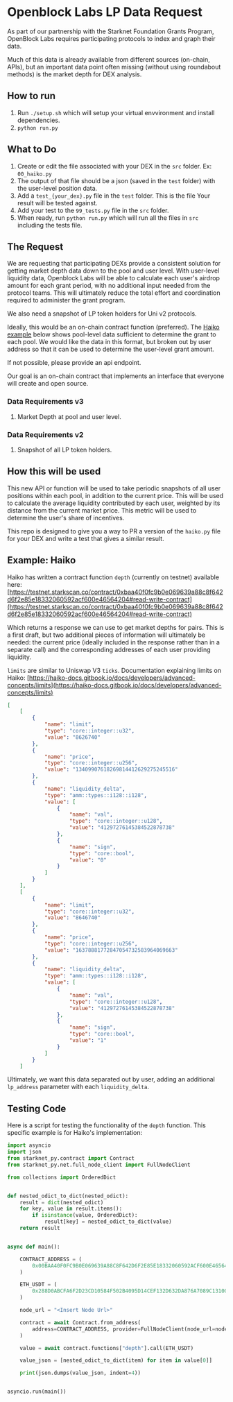 # Openblock Labs LP Data Request
As part of our partnership with the Starknet Foundation Grants Program, OpenBlock Labs requires participating protocols to index and graph their data.  

Much of this data is already available from different sources (on-chain, APIs), but an important data point often missing (without using roundabout methods) is the market depth for DEX analysis.

## How to run
1. Run `./setup.sh` which will setup your virtual envvironment and install dependencies.
2. `python run.py`

## What to Do
1. Create or edit the file associated with your DEX in the `src` folder. Ex: `00_haiko.py`
2. The output of that file should be a json (saved in the `test` folder) with the user-level position data.
3. Add a `test_{your_dex}.py` file in the `test` folder. This is the file Your result will be tested against.
4. Add your test to the `99_tests.py` file in the `src` folder.
5. When ready, run `python run.py` which will run all the files in `src` including the tests file.

## The Request
We are requesting that participating DEXs provide a consistent solution for getting market depth data down to the pool and user level. With user-level liquidity data, Openblock Labs will be able to calculate each user's airdrop amount for each grant period, with no additional input needed from the protocol teams. This will ultimately reduce the total effort and coordination required to administer the grant program.

We also need a snapshot of LP token holders for Uni v2 protocols.

Ideally, this would be an on-chain contract function (preferred). The [Haiko example](#example-haiko) below shows pool-level data sufficient to determine the grant to each pool. We would like the data in this format, but broken out by user address so that it can be used to determine the user-level grant amount.

If not possible, please provide an api endpoint.
   
Our goal is an on-chain contract that implements an interface that everyone will create and open source.

### Data Requirements v3
1. Market Depth at pool and user level.

### Data Requirements v2
1. Snapshot of all LP token holders.

## How this will be used
This new API or function will be used to take periodic snapshots of all user positions within each pool, in addition to the current price. This will be used to calculate the average liquidity contributed by each user, weighted by its distance from the current market price. This metric will be used to determine the user's share of incentives.

This repo is designed to give you a way to PR a version of the `haiko.py` file for your DEX and write a test that gives a similar result.

## Example: Haiko

Haiko has written a contract function `depth` (currently on testnet) available here: [https://testnet.starkscan.co/contract/0xbaa40f0fc9b0e069639a88c8f642d6f2e85e18332060592acf600e46564204#read-write-contract](https://testnet.starkscan.co/contract/0xbaa40f0fc9b0e069639a88c8f642d6f2e85e18332060592acf600e46564204#read-write-contract)

Which returns a response we can use to get market depths for pairs. This is a first draft, but two additional pieces of information will ultimately be needed: the current price (ideally included in the response rather than in a separate call) and the corresponding addresses of each user providing liquidity.

`limits` are similar to Uniswap V3 `ticks`. Documentation explaining limits on Haiko: [https://haiko-docs.gitbook.io/docs/developers/advanced-concepts/limits](https://haiko-docs.gitbook.io/docs/developers/advanced-concepts/limits)

```json
[
    [
        {
            "name": "limit",
            "type": "core::integer::u32",
            "value": "8626740"
        },
        {
            "name": "price",
            "type": "core::integer::u256",
            "value": "13409907618269814412629275245516"
        },
        {
            "name": "liquidity_delta",
            "type": "amm::types::i128::i128",
            "value": [
                {
                    "name": "val",
                    "type": "core::integer::u128",
                    "value": "41297276145384522878738"
                },
                {
                    "name": "sign",
                    "type": "core::bool",
                    "value": "0"
                }
            ]
        }
    ],
    [
        {
            "name": "limit",
            "type": "core::integer::u32",
            "value": "8646740"
        },
        {
            "name": "price",
            "type": "core::integer::u256",
            "value": "16378881772847054732583964069663"
        },
        {
            "name": "liquidity_delta",
            "type": "amm::types::i128::i128",
            "value": [
                {
                    "name": "val",
                    "type": "core::integer::u128",
                    "value": "41297276145384522878738"
                },
                {
                    "name": "sign",
                    "type": "core::bool",
                    "value": "1"
                }
            ]
        }
    ]
```

Ultimately, we want this data separated out by user, adding an additional `lp_address` parameter with each `liquidity_delta`.

## Testing Code

Here is a script for testing the functionality of the `depth` function. This specific example is for Haiko's implementation:

```python
import asyncio
import json
from starknet_py.contract import Contract
from starknet_py.net.full_node_client import FullNodeClient

from collections import OrderedDict


def nested_odict_to_dict(nested_odict):
    result = dict(nested_odict)
    for key, value in result.items():
        if isinstance(value, OrderedDict):
            result[key] = nested_odict_to_dict(value)
    return result


async def main():

    CONTRACT_ADDRESS = (
        0x00BAA40F0FC9B0E069639A88C8F642D6F2E85E18332060592ACF600E46564204  # Haiko
    )

    ETH_USDT = (
        0x288D0ABCFA6F2D23CD10584F502B4095D14CEF132D632DA876A7089C1310072  # market_id
    )

    node_url = "<Insert Node Url>"

    contract = await Contract.from_address(
        address=CONTRACT_ADDRESS, provider=FullNodeClient(node_url=node_url)
    )

    value = await contract.functions["depth"].call(ETH_USDT)

    value_json = [nested_odict_to_dict(item) for item in value[0]]

    print(json.dumps(value_json, indent=4))


asyncio.run(main())

```